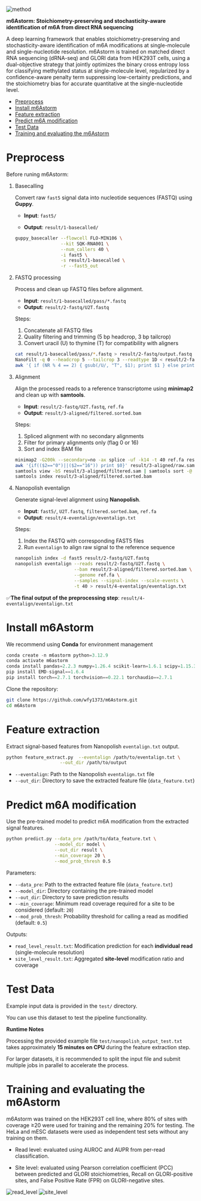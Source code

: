 ![method](figures/method.png)

**m6Astorm: Stoichiometry-preserving and stochasticity-aware identification of m6A from direct RNA sequencing**

A deep learning framework that enables stoichiometry-preserving and stochasticity-aware identification of m6A modifications at single-molecule and single-nucleotide resolution. m6Astorm is trained on matched direct RNA sequencing (dRNA-seq) and GLORI data from HEK293T cells, using a dual-objective strategy that jointly optimizes the binary cross entropy loss for classifying methylated status at single-molecule level, regularized by a confidence-aware penalty term suppressing low-certainty predictions, and the stoichiometry bias for accurate quantitative at the single-nucleotide level.

- [Preprocess](#preprocess)
- [Install m6Astorm](#install-m6astorm)
- [Feature extraction](#feature-extraction)
- [Predict m6A modification](#predict-m6a-modification)
- [Test Data](#test-data)
- [Training and evaluating the m6Astorm](#training-and-evaluating-the-m6astorm)

# Preprocess

Before runing m6Astorm:

1. Basecalling

   Convert raw `fast5` signal data into nucleotide sequences (FASTQ) using **Guppy**.

   - **Input**: `fast5/`

   - **Output**: `result/1-basecalled/`

   ```bash
   guppy_basecaller --flowcell FLO-MIN106 \
                    --kit SQK-RNA001 \
                    --num_callers 40 \
                    -i fast5 \
                    -s result/1-basecalled \
                    -r --fast5_out
   ```

2. FASTQ processing

   Process and clean up FASTQ files before alignment.

   - **Input**: `result/1-basecalled/pass/*.fastq`
   - **Output**: `result/2-fastq/U2T.fastq`

   Steps:

   1. Concatenate all FASTQ files
   2. Quality filtering and trimming (5 bp headcrop, 3 bp tailcrop)
   3. Convert uracil (U) to thymine (T) for compatibility with aligners

   ```bash
   cat result/1-basecalled/pass/*.fastq > result/2-fastq/output.fastq
   NanoFilt -q 0 --headcrop 5 --tailcrop 3 --readtype 1D < result/2-fastq/output.fastq > result/2-fastq/h5t3.fastq
   awk '{ if (NR % 4 == 2) { gsub(/U/, "T", $1); print $1 } else print }' result/2-fastq/h5t3.fastq > result/2-fastq/U2T.fastq
   ```

3. Alignment

   Align the processed reads to a reference transcriptome using **minimap2** and clean up with **samtools**.

   - **Input**: `result/2-fastq/U2T.fastq`, `ref.fa`
   - **Output**: `result/3-aligned/filtered.sorted.bam`

   Steps:

   1. Spliced alignment with no secondary alignments
   2. Filter for primary alignments only (flag 0 or 16)
   3. Sort and index BAM file

   ```bash
   minimap2 -G200k --secondary=no -ax splice -uf -k14 -t 40 ref.fa result/2-fastq/U2T.fastq > result/3-aligned/raw.sam
   awk '{if(($2=="0")||($2=="16")) print $0}' result/3-aligned/raw.sam > result/3-aligned/filtered.sam
   samtools view -bS result/3-aligned/filtered.sam | samtools sort -@ 40 -o result/3-aligned/filtered.sorted.bam
   samtools index result/3-aligned/filtered.sorted.bam
   ```

4. Nanopolish eventalign

   Generate signal-level alignment using **Nanopolish**.

   - **Input**: `fast5/`, `U2T.fastq`, `filtered.sorted.bam`, `ref.fa`
   - **Output**: `result/4-eventalign/eventalign.txt`

   Steps:

   1. Index the FASTQ with corresponding FAST5 files
   2. Run `eventalign` to align raw signal to the reference sequence

   ```bash
   nanopolish index -d fast5 result/2-fastq/U2T.fastq
   nanopolish eventalign --reads result/2-fastq/U2T.fastq \
                         --bam result/3-aligned/filtered.sorted.bam \
                         --genome ref.fa \
                         --samples --signal-index --scale-events \
                         -t 40 > result/4-eventalign/eventalign.txt
   ```

✅**The final output of the preprocessing step**: `result/4-eventalign/eventalign.txt`

# Install m6Astorm

We recommend using **Conda** for environment management

```python 
conda create -n m6astorm python=3.12.9
conda activate m6astorm
conda install pandas=2.2.3 numpy=1.26.4 scikit-learn=1.6.1 scipy=1.15.3
pip install EMD-signal==1.6.4
pip install torch==2.7.1 torchvision==0.22.1 torchaudio==2.7.1

```

Clone the repository:

```bash
git clone https://github.com/wfy1373/m6Astorm.git
cd m6Astorm
```

# Feature extraction

Extract signal-based features from Nanopolish `eventalign.txt` output.

```bash
python feature_extract.py  --eventalign /path/to/eventalign.txt \
                    --out_dir /path/to/output 
```

- `--eventalign`: Path to the Nanopolish `eventalign.txt` file
- `--out_dir`: Directory to save the extracted feature file (`data_feature.txt`)

# Predict m6A modification

Use the pre-trained model to predict m6A modification from the extracted signal features.

```bash
python predict.py --data_pre /path/to/data_feature.txt \
                  --model_dir model \
                  --out_dir result \
                  --min_coverage 20 \
                  --mod_prob_thresh 0.5
```

Parameters:

- `--data_pre`: Path to the extracted feature file (`data_feature.txt`)
- `--model_dir`: Directory containing the pre-trained model
- `--out_dir`: Directory to save prediction results
- `--min_coverage`: Minimum read coverage required for a site to be considered (default: `20`)
- `--mod_prob_thresh`: Probability threshold for calling a read as modified (default: `0.5`)

Outputs:

- `read_level_result.txt`: Modification prediction for each **individual read** (single-molecule resolution)
- `site_level_result.txt`: Aggregated **site-level** modification ratio and coverage


# Test Data

Example input data is provided in the `test/` directory. 

You can use this dataset to test the pipeline functionality.

**Runtime Notes**

Processing the provided example file `test/nanopolish_output_test.txt` takes approximately **15 minutes on CPU** during the feature extraction step.

For larger datasets, it is recommended to split the input file and submit multiple jobs in parallel to accelerate the process.

# Training and evaluating the m6Astorm

m6Astorm was trained on the HEK293T cell line, where 80% of sites with coverage ≥20 were used for training and the remaining 20% for testing.
The HeLa and mESC datasets were used as independent test sets without any training on them.

- Read level: evaluated using AUROC and AUPR from per-read classification.

- Site level: evaluated using Pearson correlation coefficient (PCC) between predicted and GLORI stoichiometries, Recall on GLORI-positive sites, and False Positive Rate (FPR) on GLORI-negative sites.

![read_level](figures/read_level.png)
![site_level](figures/site_level.png)